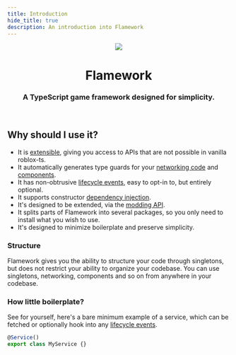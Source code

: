 ```yaml
---
title: Introduction
hide_title: true
description: An introduction into Flamework
---
```

<center>
<img src="/img/flamework.png" style={{ "max-height": 180 }} />
<h1>Flamework</h1>
<h3>A TypeScript game framework designed for simplicity.</h3>
</center>

<br/>

## Why should I use it?

- It is [extensible](/docs/modding), giving you access to APIs that are not possible in vanilla roblox-ts.
- It automatically generates type guards for your [networking code](/docs/additional-modules/networking/introduction) and [components](/docs/additional-modules/components/creating-a-component).
- It has non-obtrusive [lifecycle events](/docs/guides/lifecycle-events), easy to opt-in to, but entirely optional.
- It supports constructor [dependency injection](/docs/guides/dependencies).
- It's designed to be extended, via the [modding API](/docs/modding).
- It splits parts of Flamework into several packages, so you only need to install what you wish to use.
- It's designed to minimize boilerplate and preserve simplicity.

### Structure
Flamework gives you the ability to structure your code through singletons, but does not restrict your ability to organize your codebase.
You can use singletons, networking, components and so on from anywhere in your codebase.

### How little boilerplate?
See for yourself, here's a bare minimum example of a service, which can be fetched or optionally hook into any [lifecycle events](/docs/guides/lifecycle-events).

```ts
@Service()
export class MyService {}
```

